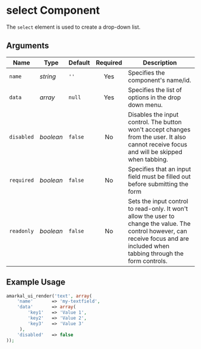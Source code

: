 # select Component

The `select` element is used to create a drop-down list.

## Arguments

Name | Type | Default | Required | Description
---|---|---|:---:|---
`name`|*string*|`''`|Yes|Specifies the component's name/id.
`data`|*array*|`null`|Yes|Specifies the list of options in the drop down menu.
`disabled`|*boolean*|`false`|No|Disables the input control. The button won't accept changes from the user. It also cannot receive focus and will be skipped when tabbing.
`required`|*boolean*|`false`|No|Specifies that an input field must be filled out before submitting the form
`readonly`|*boolean*|`false`|No|Sets the input control to read-only. It won't allow the user to change the value. The control however, can receive focus and are included when tabbing through the form controls.

## Example Usage

```php
amarkal_ui_render('text', array(
    'name'       => 'my-textfield',
    'data'       => array(
        'key1'   => 'Value 1',
        'key2'   => 'Value 2',
        'key3'   => 'Value 3'
     ),
    'disabled'   => false
));
```